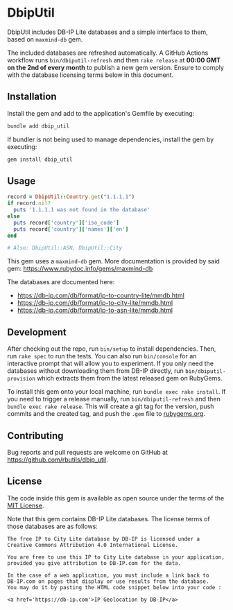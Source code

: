 # DbipUtil

DbipUtil includes DB-IP Lite databases and a simple interface to them, based on `maxmind-db` gem.

The included databases are refreshed automatically. A GitHub Actions workflow runs `bin/dbiputil-refresh` and then `rake release` at **00:00&nbsp;GMT on the 2nd of every month** to publish a new gem version. Ensure to comply with the database licensing terms below in this document.

## Installation

Install the gem and add to the application's Gemfile by executing:

```bash
bundle add dbip_util
```

If bundler is not being used to manage dependencies, install the gem by executing:

```bash
gem install dbip_util
```

## Usage

```ruby
record = DbipUtil::Country.get("1.1.1.1")
if record.nil?
  puts '1.1.1.1 was not found in the database'
else
  puts record['country']['iso_code']
  puts record['country']['names']['en']
end

# Also: DbipUtil::ASN, DbipUtil::City
```

This gem uses a `maxmind-db` gem. More documentation is provided by said gem: https://www.rubydoc.info/gems/maxmind-db

The databases are documented here:

- https://db-ip.com/db/format/ip-to-country-lite/mmdb.html
- https://db-ip.com/db/format/ip-to-city-lite/mmdb.html
- https://db-ip.com/db/format/ip-to-asn-lite/mmdb.html

## Development

After checking out the repo, run `bin/setup` to install dependencies. Then, run `rake spec` to run the tests. You can also run `bin/console` for an interactive prompt that will allow you to experiment. If you only need the databases without downloading them from DB-IP directly, run `bin/dbiputil-provision` which extracts them from the latest released gem on RubyGems.

To install this gem onto your local machine, run `bundle exec rake install`. If you need to trigger a release manually, run `bin/dbiputil-refresh` and then `bundle exec rake release`. This will create a git tag for the version, push commits and the created tag, and push the `.gem` file to [rubygems.org](https://rubygems.org).

## Contributing

Bug reports and pull requests are welcome on GitHub at https://github.com/rbutils/dbip_util.

## License

The code inside this gem is available as open source under the terms of the [MIT License](https://opensource.org/licenses/MIT).

Note that this gem contains DB-IP Lite databases. The license terms of those databases are as follows:

```
The free IP to City Lite database by DB-IP is licensed under a
Creative Commons Attribution 4.0 International License.

You are free to use this IP to City Lite database in your application,
provided you give attribution to DB-IP.com for the data.

In the case of a web application, you must include a link back to
DB-IP.com on pages that display or use results from the database.
You may do it by pasting the HTML code snippet below into your code :

<a href='https://db-ip.com'>IP Geolocation by DB-IP</a>
```
